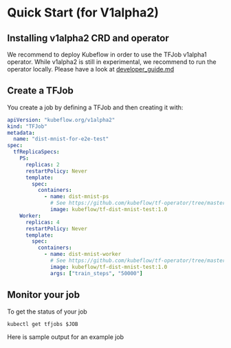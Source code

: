 # Quick Start (for V1alpha2)

## Installing v1alpha2 CRD and operator

We recommend to deploy Kubeflow in order to use the TFJob v1alpha1 operator. While v1alpha2 is still in experimental, we recommend to run the operator locally. Please have a look at [developer_guide.md](../developer_guide.md)

## Create a TFJob

You create a job by defining a TFJob and then creating it with:

```yaml
apiVersion: "kubeflow.org/v1alpha2"
kind: "TFJob"
metadata:
  name: "dist-mnist-for-e2e-test"
spec:
  tfReplicaSpecs:
    PS:
      replicas: 2
      restartPolicy: Never
      template:
        spec:
          containers:
            - name: dist-mnist-ps
              # See https://github.com/kubeflow/tf-operator/tree/master/test/e2e/dist-mnist to build it.
              image: kubeflow/tf-dist-mnist-test:1.0
    Worker:
      replicas: 4
      restartPolicy: Never
      template:
        spec:
          containers:
            - name: dist-mnist-worker
              # See https://github.com/kubeflow/tf-operator/tree/master/test/e2e/dist-mnist to build it.
              image: kubeflow/tf-dist-mnist-test:1.0
              args: ["train_steps", "50000"]
```

## Monitor your job

To get the status of your job

```
kubectl get tfjobs $JOB
```

Here is sample output for an example job
